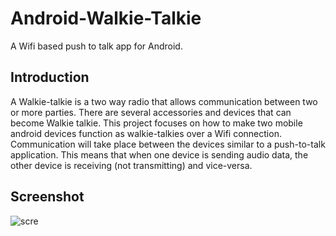 # Android-Walkie-Talkie

A Wifi based push to talk app for Android.

## Introduction

A Walkie-talkie is a two way radio that allows communication between two or more parties. There are several accessories and devices that can become Walkie talkie. This project focuses on how to make two mobile android devices function as walkie-talkies over a Wifi connection. Communication will take place between the devices similar to a push-to-talk application. This means that when one device is sending audio data, the other device is receiving (not transmitting) and vice-versa. 

## Screenshot 

![scre](https://cloud.githubusercontent.com/assets/21252571/25646336/6684e8b6-2f85-11e7-8aa6-be6c4adc4481.png)